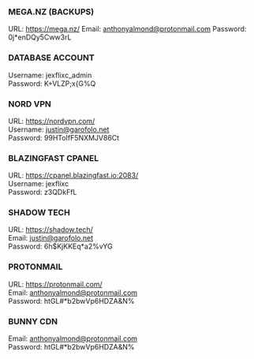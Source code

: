 ### MEGA.NZ (BACKUPS)
URL: https://mega.nz/
Email: anthonyalmond@protonmail.com
Password: 0j*enDQy5Cww3rL

### DATABASE ACCOUNT
Username: jexflixc_admin  
Password: K+VLZP;x{G%Q

### NORD VPN
URL: https://nordvpn.com/  
Username: justin@garofolo.net  
Password: 99HToIfF5NXMJV86Ct

### BLAZINGFAST CPANEL
URL: https://cpanel.blazingfast.io:2083/  
Username: jexflixc  
Password: z3QDkFfL

### SHADOW TECH
URL: https://shadow.tech/  
Email: justin@garofolo.net  
Password: 6h$KjKKEq*a2%vYG

### PROTONMAIL
URL: https://protonmail.com/  
Email: anthonyalmond@protonmail.com  
Password: htGL#*b2bwVp6HDZA&N%

### BUNNY CDN
Email: anthonyalmond@protonmail.com  
Password: htGL#*b2bwVp6HDZA&N%
